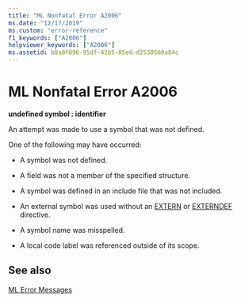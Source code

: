 ```yaml
---
title: "ML Nonfatal Error A2006"
ms.date: "12/17/2019"
ms.custom: "error-reference"
f1_keywords: ["A2006"]
helpviewer_keywords: ["A2006"]
ms.assetid: b8a8f096-95df-42b5-85ed-d2530560a84c
---
```

# ML Nonfatal Error A2006

**undefined symbol : identifier**

An attempt was made to use a symbol that was not defined.

One of the following may have occurred:

- A symbol was not defined.

- A field was not a member of the specified structure.

- A symbol was defined in an include file that was not included.

- An external symbol was used without an [EXTERN](extern-masm.md) or [EXTERNDEF](externdef.md) directive.

- A symbol name was misspelled.

- A local code label was referenced outside of its scope.

## See also

[ML Error Messages](ml-error-messages.md)
